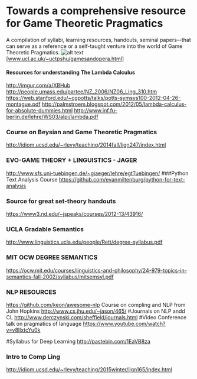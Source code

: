 Towards a comprehensive resource for Game Theoretic Pragmatics
======
A compilation of syllabi, learning resources, handouts, seminal papers--that can serve as a reference or a self-taught venture into the world of Game Theoretic Pragmatics.
![alt text](https://encrypted-tbn1.gstatic.com/images?q=tbn:ANd9GcRg3lgvEVv2X7qpRbzNMe2olzZ9-F5Y154krfuNtwRCOVyeuIr5)[www.ucl.ac.uk/~uctpshu/gamesandopera.html]
#### Resources for understanding The Lambda Calculus

http://imgur.com/a/XBHub
http://people.umass.edu/partee/NZ_2006/NZ06_Ling_310.htm
https://web.stanford.edu/~cgpotts/talks/potts-symsys100-2012-04-26-montague.pdf
http://palmstroem.blogspot.com/2012/05/lambda-calculus-for-absolute-dummies.html
http://www.inf.fu-berlin.de/lehre/WS03/alpi/lambda.pdf



### Course on Beysian and Game Theoretic Pragmatics
http://idiom.ucsd.edu/~rlevy/teaching/2014fall/lign247/index.html
### EVO-GAME THEORY + LINGUISTICS - JAGER
http://www.sfs.uni-tuebingen.de/~gjaeger/lehre/egtTuebingen/
###Python Text Analysis Course
https://github.com/evanmiltenburg/python-for-text-analysis
### Source for great set-theory handouts
https://www3.nd.edu/~jspeaks/courses/2012-13/43916/

### UCLA Gradable Semantics
http://www.linguistics.ucla.edu/people/Rett/degree-syllabus.pdf

### MIT OCW DEGREE SEMANTICS
https://ocw.mit.edu/courses/linguistics-and-philosophy/24-979-topics-in-semantics-fall-2002/syllabus/mitsemsyl.pdf
### NLP RESOURCES
https://github.com/keon/awesome-nlp
Course on compling and NLP from John Hopkins
http://www.cs.jhu.edu/~jason/465/
#Journals on NLP andd CL 
http://www.derczynski.com/sheffield/journals.html
#Video Conference talk on pragmatics of language
https://www.youtube.com/watch?v=v8IlxtcYu0k

#Syllabus for Deep Learning
http://pastebin.com/1EaVB8za
### Intro to Comp Ling
http://idiom.ucsd.edu/~rlevy/teaching/2015winter/lign165/index.html
